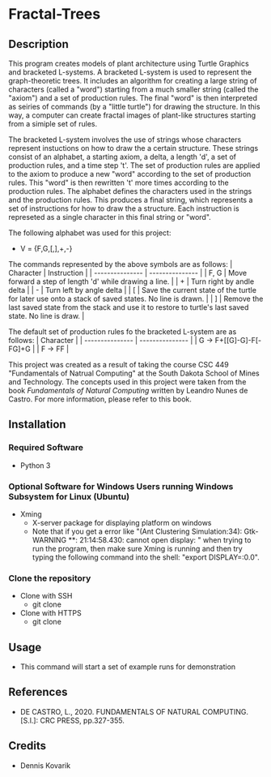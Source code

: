 # Fractal-Trees

## Description
This program creates models of plant architecture using Turtle Graphics and bracketed L-systems. A bracketed L-system is used to represent the graph-theoretic trees. It includes an algorithm for creating a large string of characters (called a "word") starting from a much smaller string (called the "axiom") and a set of production rules. The final "word" is then interpreted as seiries of commands (by a "little turtle") for drawing the structure. In this way, a computer can create fractal images of plant-like structures starting from a simiple set of rules.

The bracketed L-system involves the use of strings whose characters represent instuctions on how to draw the a certain structure. These strings consist of an alphabet, a starting axiom, a delta, a length 'd', a set of production rules, and a time step 't'. The set of production rules are applied to the axiom to produce a new "word" according to the set of production rules. This "word" is then rewritten 't' more times according to the production rules. The alphabet defines the characters used in the strings and the production rules. This produces a final string, which represents a set of instructions for how to draw the a structure. Each instruction is represeted as a single character in this final string or "word". 

The following alphabet was used for this project:
* V = {F,G,\[,\],+,-}

The commands represented by the above symbols are as follows:
| Character | Instruction |
| --------------- | --------------- | 
| F, G | Move forward a step of length 'd' while drawing a line. |
| \+ | Turn right by andle delta |
| \- | Turn left by angle delta |
| \[ | Save the current state of the turtle for later use onto a stack of saved states. No line is drawn. |
| \] | Remove the last saved state from the stack and use it to restore to turtle's last saved state. No line is draw. |

The default set of production rules fo the bracketed L-system are as follows:
| Character |
| --------------- | --------------- | 
| G -> F\+\[\[G\]\-G\]\-F\[\-FG\]\+G |
| F -> FF |

This project was created as a result of taking the course CSC 449 "Fundamentals of Natrual Computing" at the South Dakota School of Mines and Technology. The concepts used in this project were taken from the book _Fundamentals of Natural Computing_ written by Leandro Nunes de Castro. For more information, please refer to this book.


## Installation


### Required Software
* Python 3
   

### Optional Software for Windows Users running Windows Subsystem for Linux (Ubuntu)
* Xming
   * X-server package for displaying platform on windows
   * Note that if you get a error like "(Ant Clustering Simulation:34): 
   Gtk-WARNING **: 21:14:58.430: cannot open display: " when trying to run the program, 
   then make sure Xming is running and then try typing the following command into the 
   shell: "export DISPLAY=:0.0".
   
   
### Clone the repository
* Clone with SSH
  * git clone 
* Clone with HTTPS
  * git clone 
  
## Usage
* This command will start a set of example runs for demonstration

## References
* DE CASTRO, L., 2020. FUNDAMENTALS OF NATURAL COMPUTING. [S.l.]: CRC PRESS, pp.327-355.

## Credits
* Dennis Kovarik

